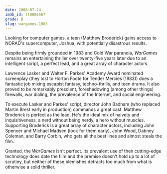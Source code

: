 ```yaml
---
date: 2008-07-24
imdb_id: tt0086567
grade: B
slug: wargames-1983
---
```


Looking for computer games, a teen (Matthew Broderick) gains access to NORAD's supercomputer, Joshua, with potentially disastrous results.

Despite being firmly grounded in 1983 and Cold War paranoia, _WarGames_ remains an entertaining thriller over twenty-five years later due to an intelligent script, a perfect lead, and a great array of character actors.

Lawrence Lasker and Walter F. Parkes' Academy Award nominated screenplay (they lost to Horton Foote for Tender Mercies (1983)) does a fantastic job mixing escapist fantasy, techno-thrills, and teen drama. It also proved to be remarkably prescient, foreshadowing (among other things) firewalls, war dialing, the prevalence of the Internet, and social engineering.

To execute Lasker and Parkes' script, director John Badham (who replaced Martin Brest early in production) commands a great cast. Matthew Broderick is perfect as the lead. He's the ideal mix of naivety and inquisitiveness, a nerd without being nerdy, a hero without muscles. Supporting Broderick is a great array of character actors, including John Spencer and Michael Madsen (look for them early), John Wood, Dabney Coleman, and Barry Corbin, who gets all the best lines and almost steals the film.

Granted, the _WarGames_ isn't perfect. Its prevalent use of then cutting-edge technology does date the film and the premise doesn't hold up to a lot of scrutiny, but neither of these blemishes detracts too much from what is otherwise a solid thriller.
